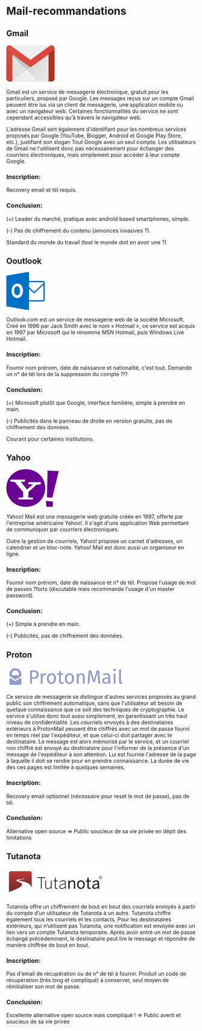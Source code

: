 # Mail-recommandations

## Gmail
[![alt text](./assets/gmail.png)](https://accounts.google.com/signup/v2/webcreateaccount?hl=fr&continue=https%3A%2F%2Fmyaccount.google.com%2Fintro&flowName=GlifWebSignIn&flowEntry=SignUp "Google's Homepage")

Gmail est un service de messagerie électronique, gratuit pour les particuliers, proposé par Google. Les messages reçus sur un compte Gmail peuvent être lus via un client de messagerie, une application mobile ou avec un navigateur web. Certaines fonctionnalités du service ne sont cependant accessibles qu’à travers le navigateur web.

L'adresse Gmail sert également d’identifiant pour les nombreux services proposés par Google (YouTube, Blogger, Android et Google Play Store, etc.), justifiant son slogan Tout Google avec un seul compte. Les utilisateurs de Gmail ne l'utilisent donc pas nécessairement pour échanger des courriers électroniques, mais simplement pour accéder à leur compte Google. 
### Inscription:
Recovery email et tél requis.
### Conclusion:
(+) Leader du marché, pratique avec androïd based smartphones, simple.

(-) Pas de chiffrement du contenu (annonces invasives ?).

Standard du monde du travail (tout le monde doit en avoir une ?)

## Ooutlook
[![alt text](./assets/outlook.png)](https://signup.live.com/ "Outlook's Homepage")

Outlook.com est un service de messagerie web de la société Microsoft. Créé en 1996 par Jack Smith avec le nom « Hotmail », ce service est acquis en 1997 par Microsoft qui le renomme MSN Hotmail, puis Windows Live Hotmail.
### Inscription:
Fournir nom prénom, date de naissance et nationalité, c'est tout.
Demande un n° de tél lors de la suppression du compte ?!?
### Conclusion:
(+) Microsoft plutôt que Google, interface familière, simple à prendre en main.

(-) Publicités dans le panneau de droite en version gratuite, pas de chiffrement des données.

Courant pour certaines institutions.

## Yahoo
[![alt text](./assets/yahoo.png)](https://login.yahoo.com/account/create "Yahoo's Homepage")

Yahoo! Mail est une messagerie web gratuite créée en 1997, offerte par l'entreprise américaine Yahoo!. Il s'agit d'une application Web permettant de communiquer par courriers électroniques.

Outre la gestion de courriels, Yahoo! propose un carnet d'adresses, un calendrier et un bloc-note. Yahoo! Mail est donc aussi un organiseur en ligne. 
### Inscription:
Fournir nom prénom, date de naissance et n° de tél.
Propose l'usage de mot de passes ?forts (discutable mais recommande l'usage d'un master password).
### Conclusion:
(+) Simple à prendre en main.

(-) Publicités, pas de chiffrement des données.

## Proton
[![alt text](./assets/proton.png)](https://protonmail.com/signup "Proton's Homepage")

Ce service de messagerie se distingue d'autres services proposés au grand public son chiffrement automatique, sans que l'utilisateur ait besoin de quelque connaissance que ce soit des techniques de cryptographie. Le service s'utilise donc tout aussi simplement, en garantissant un très haut niveau de confidentialité. 
Les courriels envoyés à des destinataires extérieurs à ProtonMail peuvent être chiffrés avec un mot de passe fourni en temps réel par l'expéditeur, et que celui-ci doit partager avec le destinataire. Le message est alors mémorisé par le service, et un courriel non chiffré est envoyé au destinataire pour l'informer de la présence d'un message de l'expéditeur à son attention. Lui est fournie l'adresse de la page à laquelle il doit se rendre pour en prendre connaissance. La durée de vie des ces pages est limitée à quelques semaines. 
### Inscription:
Recovery email optionnel (nécessaire pour reset le mot de passe), pas de tél.
### Conclusion:
Alternative open source
=> Public soucieux de sa vie privée en dépit des limitations

## Tutanota
[![alt text](./assets/tutanota.png)](https://mail.tutanota.com/signup "Tutanota's Homepage")


Tutanota offre un chiffrement de bout en bout des courriels envoyés à partir du compte d’un utilisateur de Tutanota à un autre.
Tutanota chiffre également tous les courriels et les contacts.
Pour les destinataires extérieurs, qui n’utilisent pas Tutanota, une notification est envoyée avec un lien vers un compte Tutanota temporaire.
Après avoir entré un mot de passe échangé précédemment, le destinataire peut lire le message et répondre de manière chiffrée de bout en bout.

### Inscription:
Pas d'email de récupération ou de n° de tél à fournir.
Produit un code de récupération (très long et compliqué) à conserver, seul moyen de réinitialiser son mot de passe.
### Conclusion:
Excellente alternative open source mais compliqué !
=> Public averti et soucieux de sa vie privée
